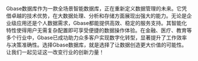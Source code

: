 Gbase数据库作为一款全场景智能数据库，正在重新定义数据管理的未来。它凭借卓越的技术优势，在大数据处理、分析和存储方面展现出强大的能力。无论是企业级应用还是个人数据需求，Gbase都能提供高效、稳定的服务支持。其智能化特性使得用户无需复杂配置即可享受便捷的数据操作体验。在金融、医疗、教育等多个行业中，Gbase已成功助力众多客户实现数字化转型，显著提升了工作效率与决策准确性。选择Gbase数据库，就是选择了让数据创造更大价值的可能性。让我们一起见证这一改变行业的创新力量！